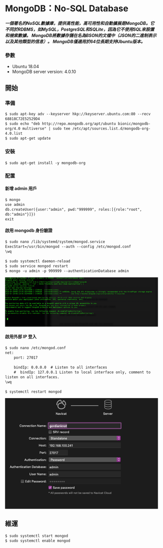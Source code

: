 # MongoDB：No-SQL Database
##### 一個著名的NoSQL數據庫，提供高性能，高可用性和自動擴展是MongoDB。它不同於RDBMS，如MySQL，PostgreSQL和SQLite，因為它不使用SQL來設置和檢索數據。 MongoDB將數據存儲在名為BSON的文檔中（JSON的二進制表示以及其他類型的信息）。 MongoDB僅適用於64位長期支持Ubuntu版本。

### 參數
- Ubuntu 18.04
- MongoDB server version: 4.0.10

## 開始

### 準備
```
$ sudo apt-key adv --keyserver hkp://keyserver.ubuntu.com:80 --recv 68818C72E52529D4
$ sudo echo "deb http://repo.mongodb.org/apt/ubuntu bionic/mongodb-org/4.0 multiverse" | sudo tee /etc/apt/sources.list.d/mongodb-org-4.0.list
$ sudo apt-get update
```

### 安裝
`$ sudo apt-get install -y mongodb-org`

### 配置

#### 新增 admin 用戶
```
$ mongo
use admin
db.createUser({user:"admin", pwd:"999999", roles:[{role:"root", db:"admin"}]})
exit
```

#### 啟用 mongodb 身份驗證
```
$ sudo nano /lib/systemd/system/mongod.service
ExecStart=/usr/bin/mongod --auth --config /etc/mongod.conf
\wq

$ sudo systemctl daemon-reload
$ sudo service mongod restart
$ mongo -u admin -p 999999 --authenticationDatabase admin
```
![a28c670390a3f10a2e1548bedec05e18](imgs/44212B05-B4C1-4601-B36A-8C209DD0F371.png)

#### 啟用外部 IP 登入
```
$ sudo nano /etc/mongod.conf
net:
    port: 27017
    
    bindIp: 0.0.0.0  # Listen to all interfaces
    #  bindIp: 127.0.0.1 Listen to local interface only, comment to listen on all interfaces.
\wq

$ systemctl restart mongod

```
![c67c5080bd6bc40123a56d68b27e42c4](imgs/58193E45-8F49-4057-B62A-EE1853BD423C.png)

## 維運
```
$ sudo systemctl start mongod
$ sudo systemctl enable mongod
```